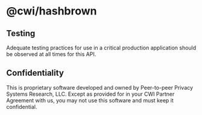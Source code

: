 # @cwi/hashbrown

## Testing

Adequate testing practices for use in a critical production application should be observed at all times for this API.

## Confidentiality

This is proprietary software developed and owned by Peer-to-peer Privacy Systems Research, LLC. 
Except as provided for in your CWI Partner Agreement with us, you may not use this software and 
must keep it confidential.
